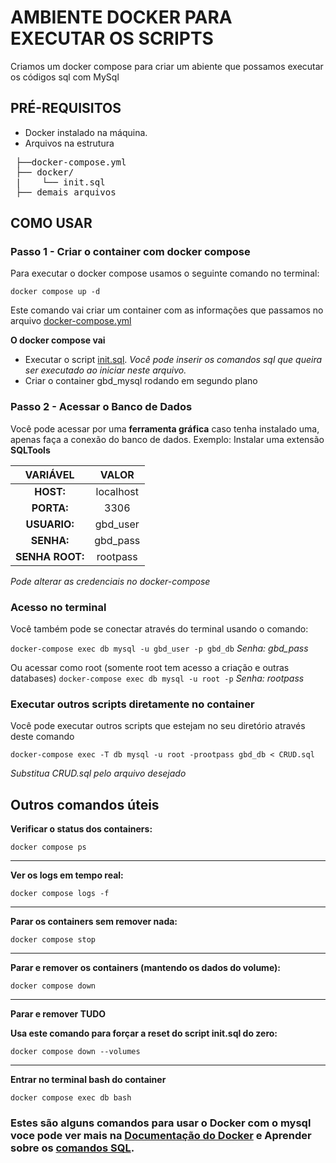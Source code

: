 # AMBIENTE DOCKER PARA EXECUTAR OS SCRIPTS

Criamos um docker compose para criar um abiente que possamos executar os códigos sql com MySql

## PRÉ-REQUISITOS
- Docker instalado na máquina.
- Arquivos na estrutura <br>
<pre lang="md"> ├──docker-compose.yml 
 ├── docker/
 |    └── init.sql 
 ├── demais arquivos </pre>



## COMO USAR
### Passo 1 - Criar o container com docker compose
Para executar o docker compose usamos o seguinte comando no terminal:

`docker compose up -d `

Este comando vai criar um container com as informações que passamos no arquivo [docker-compose.yml](./docker-compose.yml)

__O docker compose vai__
 - Executar o script [init.sql](./init.sql). *Você pode inserir os comandos sql que queira ser executado ao iniciar neste arquivo.*
 - Criar o container gbd_mysql rodando em segundo plano

### Passo 2 - Acessar o Banco de Dados
Você pode acessar por uma **ferramenta gráfica** caso tenha instalado uma, apenas faça a conexão do banco de dados.
Exemplo: Instalar uma extensão **SQLTools**

|VARIÁVEL | VALOR |
| :-----: | :---------:|
| __HOST:__ | localhost |
| __PORTA:__ | 3306 |
| __USUARIO:__ | gbd_user | 
| __SENHA:__ |  gbd_pass |
| __SENHA ROOT:__ | rootpass |
*Pode alterar as credenciais no docker-compose*

### Acesso no terminal
Você também pode se conectar através do terminal usando o comando:

` docker-compose exec db mysql -u gbd_user -p gbd_db `
*Senha: gbd_pass*

Ou acessar como root (somente root tem acesso a criação e outras databases)
` docker-compose exec db mysql -u root -p `
*Senha: rootpass*

### Executar outros scripts diretamente no container

Você pode executar outros scripts que estejam no seu diretório através deste comando

`docker-compose exec -T db mysql -u root -prootpass gbd_db < CRUD.sql`

*Substitua CRUD.sql pelo arquivo desejado*

## Outros comandos úteis

**Verificar o status dos containers:**

`docker compose ps`

------------------------
**Ver os logs em tempo real:**

`docker compose logs -f`

------------------------
**Parar os containers sem remover nada:**

`docker compose stop`

-------------------------
**Parar e remover os containers (mantendo os dados do volume):**

`docker compose down`

-------------------------
**Parar e remover TUDO**

**Usa este comando para forçar a reset do script init.sql do zero:**

`docker compose down --volumes`

----------------------
**Entrar no terminal bash do container**

`docker compose exec db bash`

### Estes são alguns comandos para usar o Docker com o mysql voce pode ver mais na [Documentação do Docker](https://docs.docker.com/) e Aprender sobre os [comandos SQL](README.md).






